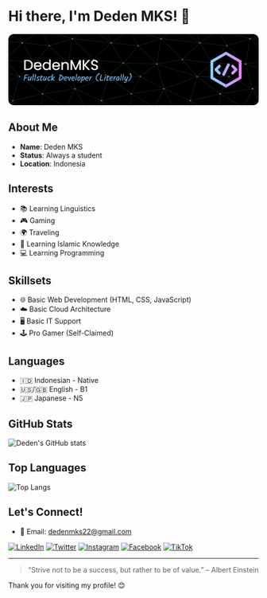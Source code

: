 # Hi there, I'm Deden MKS! 👋

![Banner](./dedenmks@github-banner-image.png)

## About Me

- **Name**: Deden MKS
- **Status**: Always a student
- **Location**: Indonesia

## Interests

- 📚 Learning Linguistics
- 🎮 Gaming
- 🌍 Traveling
- 📖 Learning Islamic Knowledge
- 💻 Learning Programming

## Skillsets

- 🌐 Basic Web Development (HTML, CSS, JavaScript)
- ☁️ Basic Cloud Architecture
- 🖥️ Basic IT Support
- 🕹️ Pro Gamer (Self-Claimed)

## Languages

- 🇮🇩 Indonesian - Native
- 🇺🇸/🇬🇧 English - B1
- 🇯🇵 Japanese - N5

## GitHub Stats

![Deden's GitHub stats](https://github-readme-stats.vercel.app/api?username=dedenmks&show_icons=true&theme=tokyonight)

## Top Languages

![Top Langs](https://github-readme-stats.vercel.app/api/top-langs/?username=dedenmks&layout=compact&theme=tokyonight)

## Let's Connect!

- 📧 Email: dedenmks22@gmail.com

[![LinkedIn](https://img.shields.io/badge/LinkedIn-blue?style=flat&logo=linkedin&logoColor=white)](https://www.linkedin.com/in/your-linkedin-profile)
[![Twitter](https://img.shields.io/badge/Twitter-blue?style=flat&logo=twitter&logoColor=white)](https://twitter.com/your-twitter-handle)
[![Instagram](https://img.shields.io/badge/Instagram-purple?style=flat&logo=instagram&logoColor=white)](https://www.instagram.com/your-instagram-handle)
[![Facebook](https://img.shields.io/badge/Facebook-blue?style=flat&logo=facebook&logoColor=white)](https://www.facebook.com/profile.php?id=61559696645812)
[![TikTok](https://img.shields.io/badge/TikTok-black?style=flat&logo=tiktok&logoColor=white)](https://www.tiktok.com/@dedenmks22)

---

> “Strive not to be a success, but rather to be of value.” – Albert Einstein

Thank you for visiting my profile! 😊
